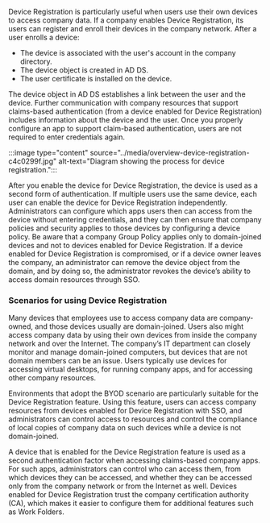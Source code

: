 Device Registration is particularly useful when users use their own devices to access company data. If a company enables Device Registration, its users can register and enroll their devices in the company network. After a user enrolls a device:

 -  The device is associated with the user's account in the company directory.
 -  The device object is created in AD DS.
 -  The user certificate is installed on the device.

The device object in AD DS establishes a link between the user and the device. Further communication with company resources that support claims-based authentication (from a device enabled for Device Registration) includes information about the device and the user. Once you properly configure an app to support claim-based authentication, users are not required to enter credentials again.

:::image type="content" source="../media/overview-device-registration-c4c0299f.jpg" alt-text="Diagram showing the process for device registration.":::


After you enable the device for Device Registration, the device is used as a second form of authentication. If multiple users use the same device, each user can enable the device for Device Registration independently. Administrators can configure which apps users then can access from the device without entering credentials, and they can then ensure that company policies and security applies to those devices by configuring a device policy. Be aware that a company Group Policy applies only to domain-joined devices and not to devices enabled for Device Registration. If a device enabled for Device Registration is compromised, or if a device owner leaves the company, an administrator can remove the device object from the domain, and by doing so, the administrator revokes the device’s ability to access domain resources through SSO.

### Scenarios for using Device Registration

Many devices that employees use to access company data are company-owned, and those devices usually are domain-joined. Users also might access company data by using their own devices from inside the company network and over the Internet. The company’s IT department can closely monitor and manage domain-joined computers, but devices that are not domain members can be an issue. Users typically use devices for accessing virtual desktops, for running company apps, and for accessing other company resources.

Environments that adopt the BYOD scenario are particularly suitable for the Device Registration feature. Using this feature, users can access company resources from devices enabled for Device Registration with SSO, and administrators can control access to resources and control the compliance of local copies of company data on such devices while a device is not domain-joined.

A device that is enabled for the Device Registration feature is used as a second authentication factor when accessing claims-based company apps. For such apps, administrators can control who can access them, from which devices they can be accessed, and whether they can be accessed only from the company network or from the Internet as well. Devices enabled for Device Registration trust the company certification authority (CA), which makes it easier to configure them for additional features such as Work Folders.
